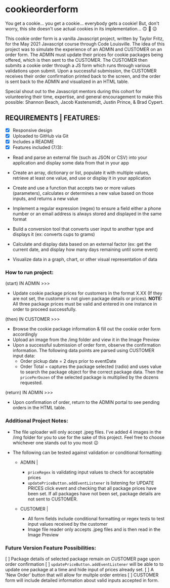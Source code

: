 # cookieorderform
You get a cookie... you get a cookie... everybody gets a cookie! But, don't worry, this site doesn't use actual cookies in its implementation... :upside_down_face: :rofl: :wink:

This cookie order form is a vanilla Javascript project, written by Taylor Fritz, for the May 2021 Javascript course through Code Louisville. The idea of this project was to simulate the experience of an ADMIN and CUSTOMER on an order form. The ADMIN must update their prices for cookie packages being offered, which is then sent to the CUSTOMER. The CUSTOMER then submits a cookie order through a JS form which runs through various validations upon submit. Upon a successful submission, the CUSTOMER receives their order confirmation printed back to the screen, and the order is sent back to the ADMIN and visualized in an HTML table. 

Special shout out to the Javascript mentors during this cohort for volunteering their time, expertise, and general encouragement to make this possible: Shannon Beach, Jacob Kastensmidt, Justin Prince, & Brad Cypert.

REQUIREMENTS | FEATURES:
--
- [x] Responsive design
- [x] Uploaded to GitHub via Git
- [x] Includes a README 
- [x] Features included (7/3):

- Read and parse an external file (such as JSON or CSV) into your application and display some data from that in your app
    
- Create an array, dictionary or list, populate it with multiple values, retrieve at least one value, and use or display it in your application

- Create and use a function that accepts two or more values (parameters), calculates or determines a new value based on those inputs, and returns a new value

- Implement a regular expression (regex) to ensure a field either a phone number or an email address is always stored and displayed in the same format

- Build a conversion tool that converts user input to another type and displays it (ex: converts cups to grams)

- Calculate and display data based on an external factor (ex: get the current date, and display how many days remaining until some event)

- Visualize data in a graph, chart, or other visual representation of data

### How to run project: ###
(start) IN ADMIN >>>
- Update cookie package prices for customers in the format X.XX (If they are not set, the customer is not given package details or prices).
**NOTE:** All three package prices must be valid and entered in one instance in order to proceed successfully. 

(then) IN CUSTOMER >>>
- Browse the cookie package information & fill out the cookie order form accordingly
- Upload an image from the /img folder and view it in the Image Preview
- Upon a successful submission of order form, observe the confirmation information. The following data points are parsed using CUSTOMER input data: 
    - Order pickup date = 2 days prior to eventDate
    - Order Total = captures the package selected (radio) and uses value to search the package object for the correct package data. Then the `pricePerDozen` of the selected package is multiplied by the dozens requested.

(return) IN ADMIN >>>
- Upon confirmation of order, return to the ADMIN portal to see pending orders in the HTML table.


### Additional Project Notes: ###
   - The file uploader will only accept .jpeg files. I've added 4 images in the /img folder for you to use for the sake of this project. Feel free to choose whichever one stands out to you most :wink:
   
   - The following can be tested against validation or conditional formatting:
        - ADMIN | 
            - `priceRegex` is validating input values to check for acceptable prices
            - `updatePriceButton.addEventListener` is listening for UPDATE PRICES click event and checking that all package prices have been set. If all packages have not been set, package details are not sent to CUSTOMER. 

        - CUSTOMER | 
            - All form fields include conditional formatting or regex tests to test input values received by the customer
            - Image file reader only accepts .jpeg files and is then read in the Image Preview


### Future Version Feature Possibilities: ###
[ ] Package details of selected package remain on CUSTOMER page upon order confirmation
[ ] `updatePriceButton.addEventListener` will be able to to update one package at a time and hide input of prices already set. 
[ ] A 'New Order' button that will allow for multple order entries
[ ] CUSTOMER form will include detailed information about valid inputs accepted in form.



